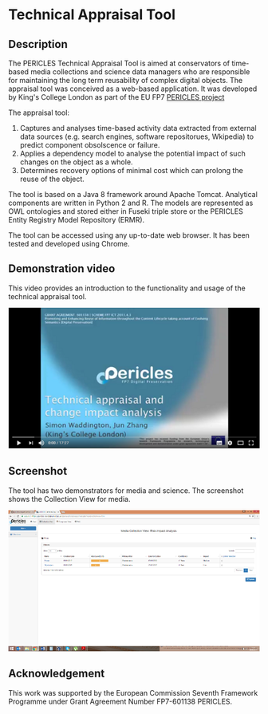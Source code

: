 # Technical Appraisal Tool

## Description 

The PERICLES Technical Appraisal Tool is aimed at conservators of time-based media collections and science data managers who are responsible for maintaining the long term reusability of complex digital objects. The appraisal tool was conceived as a web-based application. It was developed by King's College London as part of the EU FP7  [PERICLES project](http://www.pericles-project.eu/) 

The appraisal tool:
1. Captures and analyses time-based activity data extracted from external data sources (e.g. search engines, software repositorues, Wkipedia) to predict component obsolscence or failure.
2. Applies a dependency model to analyse the potential impact of such changes on the object as a whole.
3. Determines recovery options of minimal cost which can prolong the reuse of the object.

The tool is based on a Java 8 framework around Apache Tomcat. Analytical components are written in Python 2 and R. The models are represented as OWL ontologies and stored either in Fuseki triple store or the PERICLES Entity Registry Model Repository (ERMR).

The tool can be accessed using any up-to-date web browser. It has been tested and developed using Chrome.

## Demonstration video

This video provides an introduction to the functionality and usage of the technical appraisal tool. 

[![Youtube video](https://raw.githubusercontent.com/pericles-project/TechnicalAppraisalTool/master/youtubevideo.png)](https://www.youtube.com/watch?v=pd7zWr7KYJw) 

## Screenshot

The tool has two demonstrators for media and science. The screenshot shows the Collection View for media.

[![Screenshot](https://raw.githubusercontent.com/pericles-project/TechnicalAppraisalTool/master/screenshot.png)](https://raw.githubusercontent.com/pericles-project/TechnicalAppraisalTool/master/screenshot.png)

## Acknowledgement

This work was supported by the European Commission Seventh Framework Programme under Grant Agreement Number FP7-601138 PERICLES. 
